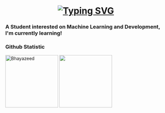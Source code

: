 <h1 align="center">
<a href="https://git.io/typing-svg"><img src="https://readme-typing-svg.herokuapp.com?font=Tiny5&size=40&pause=1000&color=0236F7&center=true&vCenter=true&random=false&width=435&lines=Hi+%F0%9F%91%8B%2C+I'm+KAII" alt="Typing SVG" /></a>
</h1>
</h1>

### A Student interested on Machine Learning and Development, I'm currently learning!

### Github Statistic
<p align="left">
  <img height="165em" src="https://github-readme-stats.vercel.app/api?username=kaii&show_icons=true&locale=en&theme=algolia" alt="Bhayazeed" />
  <img height="165em" src="https://github-readme-stats-eight-theta.vercel.app/api/top-langs/?username=wagi1922&layout=compact&langs_count=8&theme=algolia"/>
</a>
</p>




<!--
**wagi1922/wagi1922** is a ✨ _special_ ✨ repository because its `README.md` (this file) appears on your GitHub profile.

Here are some ideas to get you started:

- 🔭 I’m currently working on ...
- 🌱 I’m currently learning ...
- 👯 I’m looking to collaborate on ...
- 🤔 I’m looking for help with ...
- 💬 Ask me about ...
- 📫 How to reach me: ...
- 😄 Pronouns: ...
- ⚡ Fun fact: ...
-->
